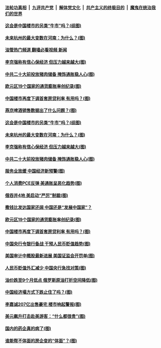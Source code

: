 ####  [法轮功真相](../../../../basic/blob/master/README.md?t=10031031) &nbsp;|&nbsp; [九评共产党](../../../../9ping.md/blob/master/README.md?t=10031031) &nbsp;|&nbsp; [解体党文化](../../../../jtdwh.md/blob/master/README.md?t=10031031)  &nbsp;|&nbsp; [共产主义的终极目的](../../../../gczydzjmd.md/blob/master/README.md?t=10031031) &nbsp;|&nbsp; [魔鬼在统治我们的世界](../../../../mgztzwmdsj.md/blob/master/README.md?t=10031031) 

#### [这会是中国楼市的另类“牛市”吗？(组图)](../pages/p5/1018149.md?t=10031031) 

#### [未来杭州的最大变数在河南：为什么？(图)](../pages/p5/1018147.md?t=10031031) 

#### [油管热门频道 翻墙必看视频 新闻](http://209.250.226.216:81/youtube.html?10031031)

#### [李克强称有信心保经济 但压力越来越大(图)](../pages/p5/1018083.md?t=10031031) 

#### [中共二十大前投放猪肉储备 掩饰通胀稳人心(图)](../pages/p5/1018071.md?t=10031031) 

#### [欧元区19个国家的通货膨胀率创纪录(图)](../pages/p5/1018066.md?t=10031031) 

#### [中国楼市再度下调首套房贷利率 有用吗？(图)](../pages/p5/1018022.md?t=10031031) 

#### [燕京啤酒销售数据出了什么问题？(图)](../pages/p5/1018153.md?t=10031031) 

#### [这会是中国楼市的另类“牛市”吗？(组图)](../pages/p5/1018149.md?t=10031031) 

#### [未来杭州的最大变数在河南：为什么？(图)](../pages/p5/1018147.md?t=10031031) 

#### [李克强称有信心保经济 但压力越来越大(图)](../pages/p5/1018083.md?t=10031031) 

#### [中共二十大前投放猪肉储备 掩饰通胀稳人心(图)](../pages/p5/1018071.md?t=10031031) 

#### [服务业放缓 中国经济新预警(图)](../pages/p5/1018101.md?t=10031031) 

#### [个人消费PCE反弹 美通胀呈恶化趋势(图)](../pages/p5/1018100.md?t=10031031) 

#### [俄吞并4地 美启动“严厉”制裁(图)](../pages/p5/1018099.md?t=10031031) 

#### [撒钱比发达国家还阔 中国还是“发展中国家”？](../pages/p5/1018073.md?t=10031031) 

#### [欧元区19个国家的通货膨胀率创纪录(图)](../pages/p5/1018066.md?t=10031031) 

#### [中国楼市再度下调首套房贷利率 有用吗？(图)](../pages/p5/1018022.md?t=10031031) 

#### [中国央行令银行备战 干预人民币贬值趋势(图)](../pages/p5/1017982.md?t=10031031) 

#### [美国审计中概股最新进展 美国证监会开罚单(图)](../pages/p5/1018003.md?t=10031031) 

#### [人民币贬值外汇减少 中国央行急找对策(图)](../pages/p5/1018020.md?t=10031031) 

#### [油价跌至9个月低点 俄罗斯原油打折空间降低(图)](../pages/p5/1018019.md?t=10031031) 

#### [中国经济塌方式下跌止住了吗？(图)](../pages/p5/1017995.md?t=10031031) 

#### [李嘉诚207亿出售豪宅 楼市响起警报(图)](../pages/p5/1017975.md?t=10031031) 

#### [美元飙升打击赴美游客：“什么都很贵”(图)](../pages/p5/1017918.md?t=10031031) 

#### [国内的药企真的病了(图)](../pages/p5/1017936.md?t=10031031) 

#### [谁能帮不体面的房企变的“体面”？(图)](../pages/p5/1017933.md?t=10031031) 

<img src='http://gfw-breaker.win/goodnews/indexes/p5.md' width='0px' height='0px'/>

